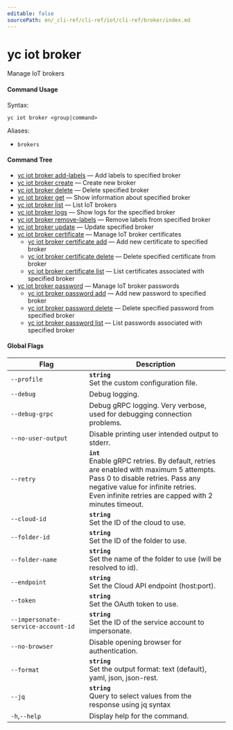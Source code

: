 ```yaml
---
editable: false
sourcePath: en/_cli-ref/cli-ref/iot/cli-ref/broker/index.md
---
```


# yc iot broker

Manage IoT brokers

#### Command Usage

Syntax: 

`yc iot broker <group|command>`

Aliases: 

- `brokers`

#### Command Tree

- [yc iot broker add-labels](add-labels.md) — Add labels to specified broker
- [yc iot broker create](create.md) — Create new broker
- [yc iot broker delete](delete.md) — Delete specified broker
- [yc iot broker get](get.md) — Show information about specified broker
- [yc iot broker list](list.md) — List IoT brokers
- [yc iot broker logs](logs.md) — Show logs for the specified broker
- [yc iot broker remove-labels](remove-labels.md) — Remove labels from specified broker
- [yc iot broker update](update.md) — Update specified broker
- [yc iot broker certificate](certificate/index.md) — Manage IoT broker certificates
	- [yc iot broker certificate add](certificate/add.md) — Add new certificate to specified broker
	- [yc iot broker certificate delete](certificate/delete.md) — Delete specified certificate from broker
	- [yc iot broker certificate list](certificate/list.md) — List certificates associated with specified broker
- [yc iot broker password](password/index.md) — Manage IoT broker passwords
	- [yc iot broker password add](password/add.md) — Add new password to specified broker
	- [yc iot broker password delete](password/delete.md) — Delete specified password from specified broker
	- [yc iot broker password list](password/list.md) — List passwords associated with specified broker

#### Global Flags

| Flag | Description |
|----|----|
|`--profile`|<b>`string`</b><br/>Set the custom configuration file.|
|`--debug`|Debug logging.|
|`--debug-grpc`|Debug gRPC logging. Very verbose, used for debugging connection problems.|
|`--no-user-output`|Disable printing user intended output to stderr.|
|`--retry`|<b>`int`</b><br/>Enable gRPC retries. By default, retries are enabled with maximum 5 attempts.<br/>Pass 0 to disable retries. Pass any negative value for infinite retries.<br/>Even infinite retries are capped with 2 minutes timeout.|
|`--cloud-id`|<b>`string`</b><br/>Set the ID of the cloud to use.|
|`--folder-id`|<b>`string`</b><br/>Set the ID of the folder to use.|
|`--folder-name`|<b>`string`</b><br/>Set the name of the folder to use (will be resolved to id).|
|`--endpoint`|<b>`string`</b><br/>Set the Cloud API endpoint (host:port).|
|`--token`|<b>`string`</b><br/>Set the OAuth token to use.|
|`--impersonate-service-account-id`|<b>`string`</b><br/>Set the ID of the service account to impersonate.|
|`--no-browser`|Disable opening browser for authentication.|
|`--format`|<b>`string`</b><br/>Set the output format: text (default), yaml, json, json-rest.|
|`--jq`|<b>`string`</b><br/>Query to select values from the response using jq syntax|
|`-h`,`--help`|Display help for the command.|
